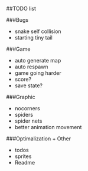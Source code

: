 ##TODO list

###Bugs
- snake self collision
- starting tiny tail

###Game
- auto generate map
- auto respawn
- game going harder
- score?
- save state?

###Graphic
- nocorners
- spiders
- spider nets
- better animation movement

###Optimalization + Other
- todos
- sprites
- Readme

